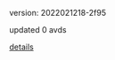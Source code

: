 version: 2022021218-2f95

updated 0 avds

[details](https://github.com/0x74f917491bfa7ebfa379/ali_avd_db/blob/master/change_log/2022/02/12/18/2f95.txt)